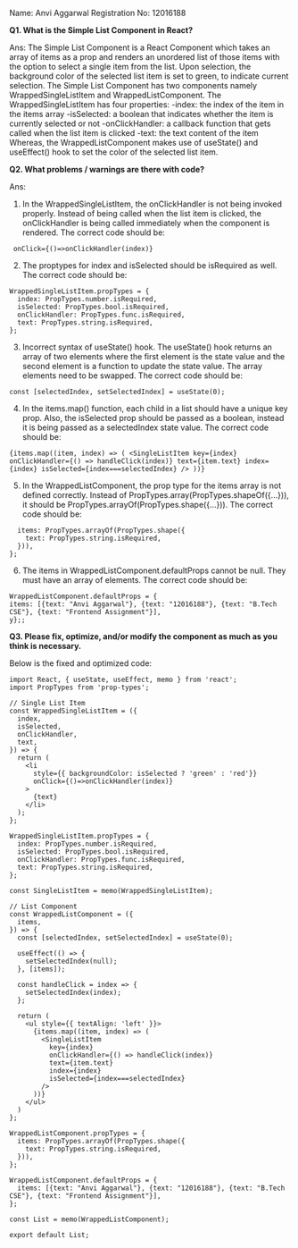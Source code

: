 Name: Anvi Aggarwal
Registration No: 12016188

**Q1. What is the Simple List Component in React?**

Ans: The Simple List Component is a React Component which takes an array of items as a prop and renders an unordered list of those items with the option to select a single item from the list.
Upon selection, the background color of the selected list item is set to green, to indicate current selection. The Simple List Component has two components namely WrappedSingleListItem and WrappedListComponent.
The WrappedSingleListItem has four properties:
-index: the index of the item in the items array
-isSelected: a boolean that indicates whether the item is currently selected or not
-onClickHandler: a callback function that gets called when the list item is clicked
-text: the text content of the item
Whereas, the WrappedListComponent makes use of useState() and useEffect() hook to set the color of the selected list item.


**Q2. What problems / warnings are there with code?**

Ans:
1. In the WrappedSingleListItem, the onClickHandler is not being invoked properly. Instead of being called when the list item is clicked, the onClickHandler is being called immediately when the component is rendered. The correct code should be:

` onClick={()=>onClickHandler(index)}`

2. The proptypes for index and isSelected should be isRequired as well. The correct code should be:

```
WrappedSingleListItem.propTypes = {
  index: PropTypes.number.isRequired,
  isSelected: PropTypes.bool.isRequired,
  onClickHandler: PropTypes.func.isRequired,
  text: PropTypes.string.isRequired,
};
```

3. Incorrect syntax of useState() hook. The useState() hook returns an array of two elements where the first element is the state value and the second element is a function to update the state value. The array elements need to be swapped. The correct code should be:

`const [selectedIndex, setSelectedIndex] = useState(0);`

4. In the items.map() function, each child in a list should have a unique key prop. Also, the isSelected prop should be passed as a boolean, instead it is being passed as a selectedIndex state value. The correct code should be:

`{items.map((item, index) => (
        <SingleListItem
          key={index}
          onClickHandler={() => handleClick(index)}
          text={item.text}
          index={index}
          isSelected={index===selectedIndex}
        />
      ))}`

5. In the WrappedListComponent, the prop type for the items array is not defined correctly. Instead of PropTypes.array(PropTypes.shapeOf({...})), it should be PropTypes.arrayOf(PropTypes.shape({...})). The correct code should be:

```WrappedListComponent.propTypes = {
  items: PropTypes.arrayOf(PropTypes.shape({
    text: PropTypes.string.isRequired,
  })),
};
```

6. The items in WrappedListComponent.defaultProps cannot be null. They must have an array of elements. The correct code should be:

```
WrappedListComponent.defaultProps = {
items: [{text: "Anvi Aggarwal"}, {text: "12016188"}, {text: "B.Tech CSE"}, {text: "Frontend Assignment"}],
y};;
```

**Q3. Please fix, optimize, and/or modify the component as much as you think is necessary.**

Below is the fixed and optimized code:

```
import React, { useState, useEffect, memo } from 'react';
import PropTypes from 'prop-types';

// Single List Item
const WrappedSingleListItem = ({
  index,
  isSelected,
  onClickHandler,
  text,
}) => {
  return (
    <li
      style={{ backgroundColor: isSelected ? 'green' : 'red'}}
      onClick={()=>onClickHandler(index)}
    >
      {text}
    </li>
  );
};

WrappedSingleListItem.propTypes = {
  index: PropTypes.number.isRequired,
  isSelected: PropTypes.bool.isRequired,
  onClickHandler: PropTypes.func.isRequired,
  text: PropTypes.string.isRequired,
};

const SingleListItem = memo(WrappedSingleListItem);

// List Component
const WrappedListComponent = ({
  items,
}) => {
  const [selectedIndex, setSelectedIndex] = useState(0);

  useEffect(() => {
    setSelectedIndex(null);
  }, [items]);

  const handleClick = index => {
    setSelectedIndex(index);
  };

  return (
    <ul style={{ textAlign: 'left' }}>
      {items.map((item, index) => (
        <SingleListItem
          key={index}
          onClickHandler={() => handleClick(index)}
          text={item.text}
          index={index}
          isSelected={index===selectedIndex}
        />
      ))}
    </ul>
  )
};

WrappedListComponent.propTypes = {
  items: PropTypes.arrayOf(PropTypes.shape({
    text: PropTypes.string.isRequired,
  })),
};

WrappedListComponent.defaultProps = {
  items: [{text: "Anvi Aggarwal"}, {text: "12016188"}, {text: "B.Tech CSE"}, {text: "Frontend Assignment"}],
};

const List = memo(WrappedListComponent);

export default List;
```